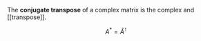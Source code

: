 The **conjugate transpose** of a complex matrix is the complex and [[transpose]].

$$
A^* = \bar{A}^\intercal
$$